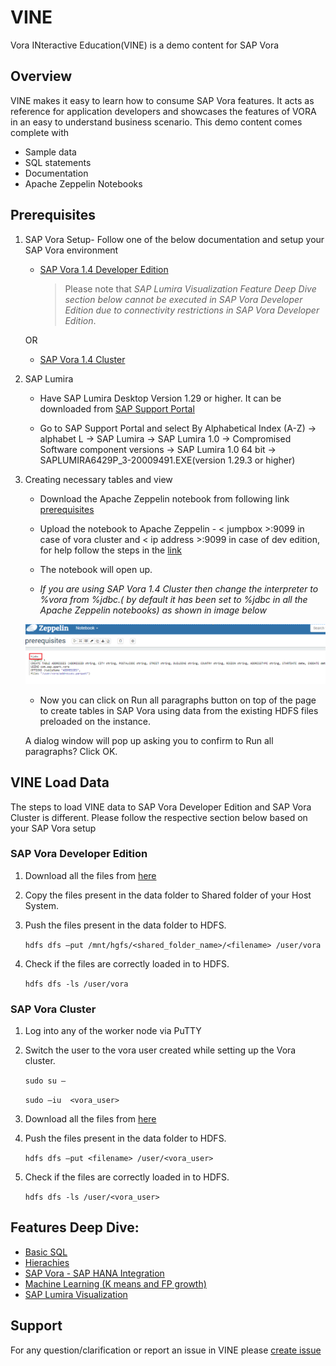 VINE
===============
Vora INteractive Education(VINE) is a demo content for SAP Vora

## Overview

VINE makes it easy to learn how to consume SAP Vora features. It acts as reference for application developers and showcases the features of VORA in an easy to understand business scenario. This demo content comes complete with  
- Sample data
- SQL statements
- Documentation
- Apache Zeppelin Notebooks



## Prerequisites

1. SAP Vora Setup- Follow one of the below documentation and setup your SAP Vora environment
   - [SAP Vora 1.4 Developer Edition](https://www.sap.com/developer/how-tos/2017/02/vora-ova-install.html) 
       > Please note that *SAP Lumira Visualization Feature Deep Dive section below cannot be executed in SAP Vora Developer Edition
       > due to connectivity restrictions in SAP Vora Developer Edition*.  
       
    OR
    
    - [SAP Vora 1.4  Cluster](https://help.sap.com/http.svc/rc/f09ec811fe634f588647c342cac84c38/1.4/en-US/SAP_Vora_Installation_Admin_Guide_1.4_en.pdf)  
  
    
2. SAP Lumira
   - Have SAP Lumira Desktop Version 1.29 or higher. It can be downloaded from [SAP Support Portal](https://launchpad.support.sap.com/#/softwarecenter)
   
   - Go to SAP Support Portal and select By Alphabetical Index (A-Z) -> alphabet L -> SAP Lumira -> SAP Lumira 1.0 -> Compromised Software component versions -> SAP Lumira 1.0 64 bit -> SAPLUMIRA6429P_3-20009491.EXE(version 1.29.3 or higher)
   

3. Creating necessary tables and view
    - Download the Apache Zeppelin notebook from following link [prerequisites](./zeppelin_notebooks/prerequisites.json)

    - Upload the notebook to Apache Zeppelin - < jumpbox >:9099 in case of vora cluster and < ip address >:9099 in case of dev edition, 
      for help follow the steps in the [link](https://zeppelin.apache.org/docs/0.6.0/quickstart/explorezeppelinui.html)

    - The notebook will open up. 
    
    - *If you are using SAP Vora 1.4 Cluster then change the interpreter to %vora from %jdbc.( by default it has been set to %jdbc   in all the Apache Zeppelin notebooks) as shown in image below*
    
    ![Alt text](./documentation/basic_sql/images/interpreter.png "Optional title")
    - Now you can click on Run all paragraphs button on top of the page to create tables in SAP Vora using data from the existing             HDFS files preloaded on the instance. 

    A dialog window will pop up asking you to confirm to Run all paragraphs? Click OK. 
      
      
## VINE Load Data

The steps to load VINE data to SAP Vora Developer Edition and SAP Vora Cluster is different. Please follow the respective section below based on your SAP Vora setup

### SAP Vora Developer Edition

   1. Download all the files from [here](../../archive/master.zip)
   
   2. Copy the files present in the data folder to Shared folder of your Host System.
   
   3. Push the files present in the data folder to HDFS.
    
      `hdfs dfs –put /mnt/hgfs/<shared_folder_name>/<filename> /user/vora`
    	
   4. Check if the files are correctly loaded in to HDFS.
    
      `hdfs dfs -ls /user/vora`


### SAP Vora Cluster

   1. Log into any of the worker node via PuTTY
    
   2. Switch the user to the vora user created while setting up the Vora cluster.
    
      `sudo su –`

      `sudo –iu  <vora_user>`
        	
   3. Download all the files from [here](../../archive/master.zip)
    
   4. Push the files present in the data folder to HDFS.
    
      `hdfs dfs –put <filename> /user/<vora_user>`
    	
   5. Check if the files are correctly loaded in to HDFS.
    
      `hdfs dfs -ls /user/<vora_user>`
    

## Features Deep Dive:

 - [Basic SQL](./documentation/basic_sql/README.md)
 - [Hierachies](./documentation/hierarchies/README.md) 
 - [SAP Vora - SAP HANA Integration](./documentation/vora_hana_integration/README.md)
 - [Machine Learning (K means and FP growth)](./documentation/machine_learning/README.md)
 - [SAP Lumira Visualization](./documentation/lumira/README.md)

## Support
For any question/clarification or report an issue in VINE please [create issue](https://github.com/SAP/vora-vine/issues/new)